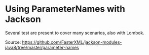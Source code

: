 # Using ParameterNames with Jackson    

Several test are present to cover many scenarios, also with Lombok.

Source: https://github.com/FasterXML/jackson-modules-java8/tree/master/parameter-names